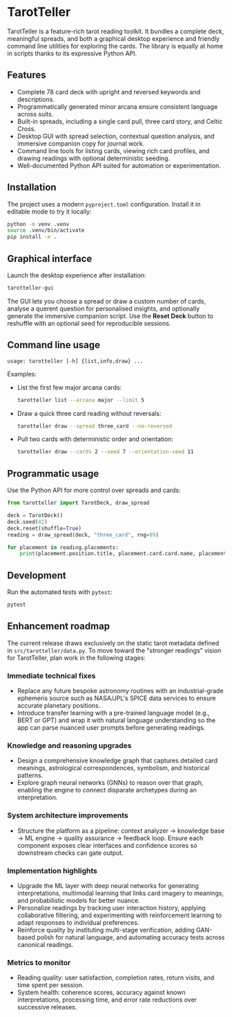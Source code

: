 # TarotTeller

TarotTeller is a feature-rich tarot reading toolkit.  It bundles a complete deck,
meaningful spreads, and both a graphical desktop experience and friendly command
line utilities for exploring the cards.  The library is equally at home in
scripts thanks to its expressive Python API.

## Features

- Complete 78 card deck with upright and reversed keywords and descriptions.
- Programmatically generated minor arcana ensure consistent language across suits.
- Built-in spreads, including a single card pull, three card story, and Celtic Cross.
- Desktop GUI with spread selection, contextual question analysis, and immersive
  companion copy for journal work.
- Command line tools for listing cards, viewing rich card profiles, and drawing
  readings with optional deterministic seeding.
- Well-documented Python API suited for automation or experimentation.

## Installation

The project uses a modern `pyproject.toml` configuration.  Install it in editable
mode to try it locally:

```bash
python -m venv .venv
source .venv/bin/activate
pip install -e .
```

## Graphical interface

Launch the desktop experience after installation:

```bash
tarotteller-gui
```

The GUI lets you choose a spread or draw a custom number of cards, analyse a
querent question for personalised insights, and optionally generate the
immersive companion script. Use the **Reset Deck** button to reshuffle with an
optional seed for reproducible sessions.

## Command line usage

```
usage: tarotteller [-h] {list,info,draw} ...
```

Examples:

- List the first few major arcana cards:

  ```bash
  tarotteller list --arcana major --limit 5
  ```

- Draw a quick three card reading without reversals:

  ```bash
  tarotteller draw --spread three_card --no-reversed
  ```

- Pull two cards with deterministic order and orientation:

  ```bash
  tarotteller draw --cards 2 --seed 7 --orientation-seed 11
  ```

## Programmatic usage

Use the Python API for more control over spreads and cards:

```python
from tarotteller import TarotDeck, draw_spread

deck = TarotDeck()
deck.seed(42)
deck.reset(shuffle=True)
reading = draw_spread(deck, "three_card", rng=99)

for placement in reading.placements:
    print(placement.position.title, placement.card.card.name, placement.card.orientation)
```

## Development

Run the automated tests with `pytest`:

```bash
pytest
```

## Enhancement roadmap

The current release draws exclusively on the static tarot metadata defined in
`src/tarotteller/data.py`.  To move toward the "stronger readings" vision for
TarotTeller, plan work in the following stages:

### Immediate technical fixes

- Replace any future bespoke astronomy routines with an industrial-grade
  ephemeris source such as NASA/JPL's SPICE data services to ensure accurate
  planetary positions.
- Introduce transfer learning with a pre-trained language model (e.g., BERT or
  GPT) and wrap it with natural language understanding so the app can parse
  nuanced user prompts before generating readings.

### Knowledge and reasoning upgrades

- Design a comprehensive knowledge graph that captures detailed card meanings,
  astrological correspondences, symbolism, and historical patterns.
- Explore graph neural networks (GNNs) to reason over that graph, enabling the
  engine to connect disparate archetypes during an interpretation.

### System architecture improvements

- Structure the platform as a pipeline: context analyzer → knowledge base → ML
  engine → quality assurance → feedback loop.  Ensure each component exposes
  clear interfaces and confidence scores so downstream checks can gate output.

### Implementation highlights

- Upgrade the ML layer with deep neural networks for generating interpretations,
  multimodal learning that links card imagery to meanings, and probabilistic
  models for better nuance.
- Personalize readings by tracking user interaction history, applying
  collaborative filtering, and experimenting with reinforcement learning to
  adapt responses to individual preferences.
- Reinforce quality by instituting multi-stage verification, adding GAN-based
  polish for natural language, and automating accuracy tests across canonical
  readings.

### Metrics to monitor

- Reading quality: user satisfaction, completion rates, return visits, and time
  spent per session.
- System health: coherence scores, accuracy against known interpretations,
  processing time, and error rate reductions over successive releases.
